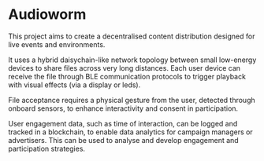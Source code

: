 # Audioworm

This project aims to create a decentralised content distribution designed for live events and environments. 

It uses a hybrid daisychain-like network topology between small low-energy devices to share files across very long distances. Each user device can receive the file through BLE communication protocols to trigger playback with visual effects (via a display or leds).

File acceptance requires a physical gesture from the user, detected through onboard sensors, to enhance interactivity and consent in participation.

User engagement data, such as time of interaction, can be logged and tracked in a blockchain, to enable data analytics for campaign managers or advertisers. This can be used to analyse and develop engagement and participation strategies.
